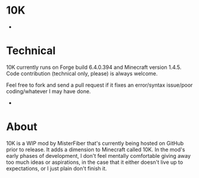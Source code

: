 10K
===

-

Technical
===

10K currently runs on Forge build 6.4.0.394 and Minecraft version 1.4.5.
Code contribution (technical only, please) is always welcome.

Feel free to fork and send a pull request if it fixes an error/syntax issue/poor coding/whatever I may have done.

-

About
===

10K is a WIP mod by MisterFiber that's currently being hosted on GitHub prior to release. It adds a dimension to Minecraft called 10K. In the mod's early phases of development, I don't feel mentally comfortable giving away too much ideas or aspirations, in the case that it either doesn't live up to expectations, or I just plain don't finish it.